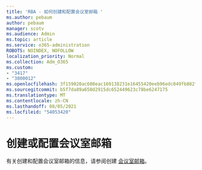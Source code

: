 ```yaml
---
title: 'RBA - 如何创建和配置会议室邮箱 '
ms.author: pebaum
author: pebaum
manager: scotv
ms.audience: Admin
ms.topic: article
ms.service: o365-administration
ROBOTS: NOINDEX, NOFOLLOW
localization_priority: Normal
ms.collection: Adm_O365
ms.custom:
- "3417"
- "3800012"
ms.openlocfilehash: 3f159020ac608eac169138231e16455420eeb96edc849fb882fd748a34bf6965
ms.sourcegitcommit: b5f7da89a650d2915dc652449623c78be6247175
ms.translationtype: MT
ms.contentlocale: zh-CN
ms.lasthandoff: 08/05/2021
ms.locfileid: "54053420"
---
```

# <a name="create-or-configure-a-room-mailbox"></a>创建或配置会议室邮箱

有关创建和配置会议室邮箱的信息，请参阅创建 [会议室邮箱](https://docs.microsoft.com/exchange/recipients/room-mailboxes?view=exchserver-2019#create-a-room-mailbox)。